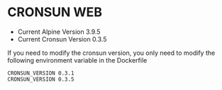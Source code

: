# CRONSUN WEB

- Current Alpine Version 3.9.5
- Current Cronsun Version 0.3.5

If you need to modify the cronsun version, you only need to modify the following environment variable in the Dockerfile

```
CRONSUN_VERSION 0.3.1
CRONSUN_VERSION 0.3.5
```